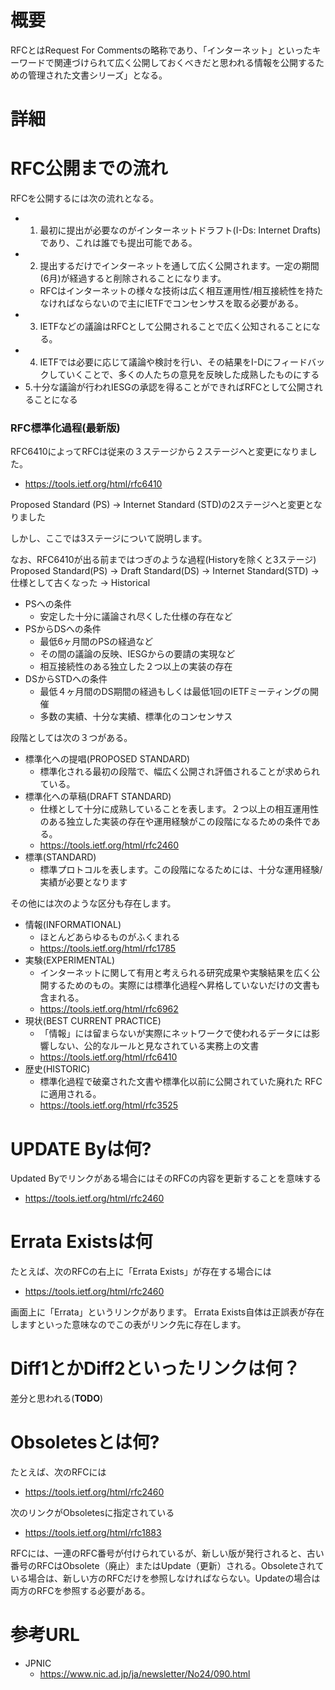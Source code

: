 # 概要
RFCとはRequest For Commentsの略称であり、「インターネット」といったキーワードで関連づけられて広く公開しておくべきだと思われる情報を公開するための管理された文書シリーズ」となる。

# 詳細

# RFC公開までの流れ
RFCを公開するには次の流れとなる。
- 1. 最初に提出が必要なのがインターネットドラフト(I-Ds: Internet Drafts)であり、これは誰でも提出可能である。
- 2. 提出するだけでインターネットを通して広く公開されます。一定の期間(6月)が経過すると削除されることになります。
  - RFCはインターネットの様々な技術は広く相互運用性/相互接続性を持たなければならないので主にIETFでコンセンサスを取る必要がある。
- 3. IETFなどの議論はRFCとして公開されることで広く公知されることになる。
- 4. IETFでは必要に応じて議論や検討を行い、その結果をI-Dにフィードバックしていくことで、多くの人たちの意見を反映した成熟したものにする
- 5.十分な議論が行われIESGの承認を得ることができればRFCとして公開されることになる

### RFC標準化過程(最新版)

RFC6410によってRFCは従来の３ステージから２ステージへと変更になりました。
- https://tools.ietf.org/html/rfc6410

Proposed Standard (PS) -> Internet Standard (STD)の2ステージへと変更となりました

しかし、ここでは3ステージについて説明します。

なお、RFC6410が出る前まではつぎのような過程(Historyを除くと3ステージ)
Proposed Standard(PS) -> Draft Standard(DS) -> Internet Standard(STD) -> 仕様として古くなった -> Historical

- PSへの条件
  - 安定した十分に議論され尽くした仕様の存在など
- PSからDSへの条件
  - 最低6ヶ月間のPSの経過など
  - その間の議論の反映、IESGからの要請の実現など
  - 相互接続性のある独立した２つ以上の実装の存在
- DSからSTDへの条件
  - 最低４ヶ月間のDS期間の経過もしくは最低1回のIETFミーティングの開催
  - 多数の実績、十分な実績、標準化のコンセンサス


段階としては次の３つがある。
- 標準化への提唱(PROPOSED STANDARD)
  - 標準化される最初の段階で、幅広く公開され評価されることが求められている。
- 標準化への草稿(DRAFT STANDARD)
  - 仕様として十分に成熟していることを表します。２つ以上の相互運用性のある独立した実装の存在や運用経験がこの段階になるための条件である。
  - https://tools.ietf.org/html/rfc2460
- 標準(STANDARD)
  - 標準プロトコルを表します。この段階になるためには、十分な運用経験/実績が必要となります

その他には次のような区分も存在します。
- 情報(INFORMATIONAL)
  - ほとんどあらゆるものがふくまれる
  - https://tools.ietf.org/html/rfc1785
- 実験(EXPERIMENTAL)
  - インターネットに関して有用と考えられる研究成果や実験結果を広く公開するためのもの。実際には標準化過程へ昇格していないだけの文書も含まれる。
  - https://tools.ietf.org/html/rfc6962
- 現状(BEST CURRENT PRACTICE)
  - 「情報」には留まらないが実際にネットワークで使われるデータには影響しない、公的なルールと見なされている実務上の文書
  - https://tools.ietf.org/html/rfc6410
- 歴史(HISTORIC)
  - 標準化過程で破棄された文書や標準化以前に公開されていた廃れた RFC に適用される。
  - https://tools.ietf.org/html/rfc3525

# UPDATE Byは何?
Updated Byでリンクがある場合にはそのRFCの内容を更新することを意味する
- https://tools.ietf.org/html/rfc2460

# Errata Existsは何
たとえば、次のRFCの右上に「Errata Exists」が存在する場合には 
- https://tools.ietf.org/html/rfc2460

画面上に「Errata」というリンクがあります。
Errata Exists自体は正誤表が存在しますといった意味なのでこの表がリンク先に存在します。

# Diff1とかDiff2といったリンクは何？
差分と思われる(**TODO**)

# Obsoletesとは何?
たとえば、次のRFCには
- https://tools.ietf.org/html/rfc2460

次のリンクがObsoletesに指定されている
- https://tools.ietf.org/html/rfc1883

RFCには、一連のRFC番号が付けられているが、新しい版が発行されると、古い番号のRFCはObsolete（廃止）またはUpdate（更新）される。Obsoleteされている場合は、新しい方のRFCだけを参照しなければならない。Updateの場合は両方のRFCを参照する必要がある。

# 参考URL
- JPNIC
  - https://www.nic.ad.jp/ja/newsletter/No24/090.html
